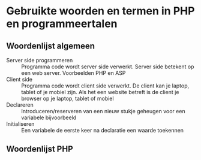 # Gebruikte woorden en termen in PHP en programmeertalen

## Woordenlijst algemeen

<dl>
  <dt>Server side programmeren</dt>
  <dd>Programma code wordt server side verwerkt. Server side betekent op een web server. Voorbeelden PHP en ASP</dd>
  <dt>Client side </dt>
  <dd>Programma code wordt client side verwerkt. De client kan je laptop, tablet of je mobiel zijn. Als het een website betreft is de client je browser op je laptop, tablet of mobiel</dd>
  <dt>Declareren</dt>
  <dd>Introduceren/reserveren van een nieuw stukje geheugen voor een variabele bijvoorbeeld</dd>
  <dt>Initialiseren</dt>
  <dd>Een variabele de eerste keer na declaratie een waarde toekennen</dd>
</dl>

## Woordenlijst PHP
 